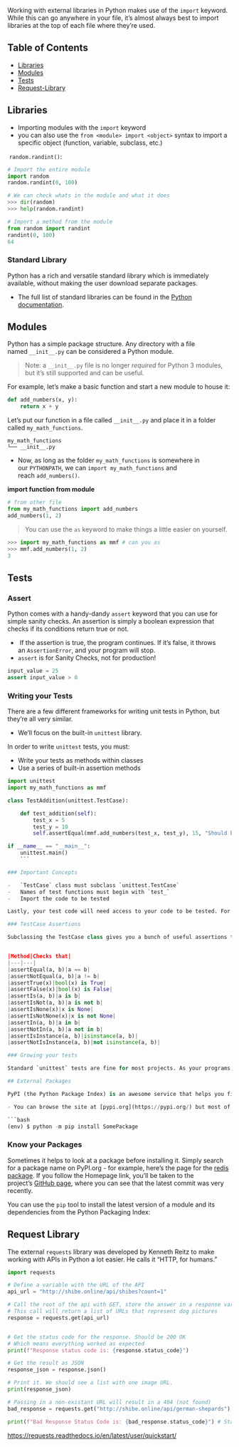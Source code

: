 Working with external libraries in Python makes use of the `import` keyword. While this can go anywhere in your file, it’s almost always best to import libraries at the top of each file where they’re used.

## Table of Contents

- [Libraries](#Libraries)
- [Modules](#Modules)
- [Tests](#Tests)
- [Request-Library](#Request-Library)

## Libraries

- Importing modules with the `import` keyword
- you can also use the `from <module> import <object>` syntax to import a specific object (function, variable, subclass, etc.)

 `random.randint()`:

```python
# Import the entire module
import random 
random.randint(0, 100)

# We can check whats in the module and what it does
>>> dir(random)
>>> help(random.randint) 

# Import a method from the module
from random import randint
randint(0, 100)
64
```

### Standard Library

Python has a rich and versatile standard library which is immediately available, without making the user download separate packages.

- The full list of standard libraries can be found in the [Python documentation](https://docs.python.org/3/library/).

## Modules

Python has a simple package structure. Any directory with a file named `__init__.py` can be considered a Python module.

>Note: a `__init__.py` file is no longer _required_ for Python 3 modules, but it’s still supported and can be useful.

For example, let’s make a basic function and start a new module to house it:

```python 
def add_numbers(x, y):
    return x + y
```

Let’s put our function in a file called `__init__.py` and place it in a folder called `my_math_functions`. 

```shell
my_math_functions
└── __init__.py
```

- Now, as long as the folder `my_math_functions` is somewhere in our `PYTHONPATH`, we can `import my_math_functions` and reach `add_numbers()`.

**import function from module**

```python
# from other file
from my_math_functions import add_numbers
add_numbers(1, 2)
```

>You can use the `as` keyword to make things a little easier on yourself.

```python
>>> import my_math_functions as mmf # can you as 
>>> mmf.add_numbers(1, 2)
3
```

## Tests

### Assert

Python comes with a handy-dandy `assert` keyword that you can use for simple sanity checks. An assertion is simply a boolean expression that checks if its conditions return true or not.

-  If the assertion is true, the program continues. If it’s false, it throws an `AssertionError`, and your program will stop.
- `assert` is for Sanity Checks, not for production!

```python
input_value = 25
assert input_value > 0
```

### Writing your Tests

There are a few different frameworks for writing unit tests in Python, but they’re all very similar.
- We’ll focus on the built-in `unittest` library.

In order to write `unittest` tests, you must:
- Write your tests as methods within classes
- Use a series of built-in assertion methods

```python
import unittest
import my_math_functions as mmf 

class TestAddition(unittest.TestCase):

    def test_addition(self):
        test_x = 5
        test_y = 10
        self.assertEqual(mmf.add_numbers(test_x, test_y), 15, "Should be 15")

if __name__ == "__main__":
    unittest.main()
    ```

### Important Concepts

-   `TestCase` class must subclass `unittest.TestCase`
-   Names of test functions must begin with `test_`
-   Import the code to be tested

Lastly, your test code will need access to your code to be tested. For a small project, this is easily done by putting your tests in a `test.py` file alongside your code. For larger projects, you usually want to have multiple test files inside a `test` folder.

### TestCase Assertions

Subclassing the TestCase class gives you a bunch of useful assertions that you can use to check the validity of your code. Here's the list from the [Python documentation](https://docs.python.org/3/library/unittest.html):


|Method|Checks that|
|---|---|
|assertEqual(a, b)|a == b|
|assertNotEqual(a, b)|a != b|
|assertTrue(x)|bool(x) is True|
|assertFalse(x)|bool(x) is False|
|assertIs(a, b)|a is b|
|assertIsNot(a, b)|a is not b|
|assertIsNone(x)|x is None|
|assertIsNotNone(x)|x is not None|
|assertIn(a, b)|a in b|
|assertNotIn(a, b)|a not in b|
|assertIsInstance(a, b)|isinstance(a, b)|
|assertNotIsInstance(a, b)|not isinstance(a, b)|

### Growing your tests

Standard `unittest` tests are fine for most projects. As your programs grow and organization becomes more complex, you might want to consider an alternative testing framework or test runner. The 3rd party `nose2` and `pytest` modules are compatible with `unittest` but do things slightly differently. You can find more information in the [nose2 documentation](https://nose2.readthedocs.io/en/latest/) and [pytest documentation](https://docs.pytest.org/en/latest/).

## External Packages

PyPI (the Python Package Index) is an awesome service that helps you find and install software developed and shared by the Python community.

- You can browse the site at [pypi.org](https://pypi.org/) but most of the time you will probably interact with it through Python’s `pip` tool.

```bash
(env) $ python -m pip install SomePackage
```

### Know your Packages

Sometimes it helps to look at a package before installing it. Simply search for a package name on PyPI.org - for example, here’s the page for the [redis package](https://pypi.org/project/redis/). If you follow the Homepage link, you’ll be taken to the project’s [GitHub page](https://github.com/andymccurdy/redis-py), where you can see that the latest commit was very recently.

You can use the `pip` tool to install the latest version of a module and its dependencies from the Python Packaging Index:

## Request Library

The external `requests` library was developed by Kenneth Reitz to make working with APIs in Python a lot easier. He calls it “HTTP, for humans.”

```python
import requests

# Define a variable with the URL of the API
api_url = "http://shibe.online/api/shibes?count=1"

# Call the root of the api with GET, store the answer in a response variable
# This call will return a list of URLs that represent dog pictures
response = requests.get(api_url)


# Get the status code for the response. Should be 200 OK
# Which means everything worked as expected
print(f"Response status code is: {response.status_code}")

# Get the result as JSON
response_json = response.json()

# Print it. We should see a list with one image URL.
print(response_json)

# Passing in a non-existant URL will result in a 404 (not found)
bad_response = requests.get("http://shibe.online/api/german-shepards")

print(f"Bad Response Status Code is: {bad_response.status_code}") # Status code is 404, meaning that resource doesn’t exist.
```

https://requests.readthedocs.io/en/latest/user/quickstart/
